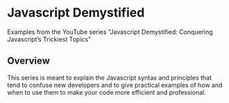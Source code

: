 # Javascript Demystified
Examples from the YouTube series "Javascript Demystified: Conquering Javascript’s Trickiest Topics"

## Overview
This series is meant to explain the Javascript syntax and principles that tend to confuse new developers and to give practical examples of how and when to use them to make your code more efficient and professional.

